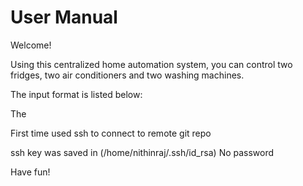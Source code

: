 # User Manual

Welcome!

Using this centralized home automation system, you can control two fridges, two air conditioners and two washing machines.

The input format is listed below:

The 

First time used ssh to connect to remote git repo

ssh key was saved in (/home/nithinraj/.ssh/id_rsa) No password

Have fun!
